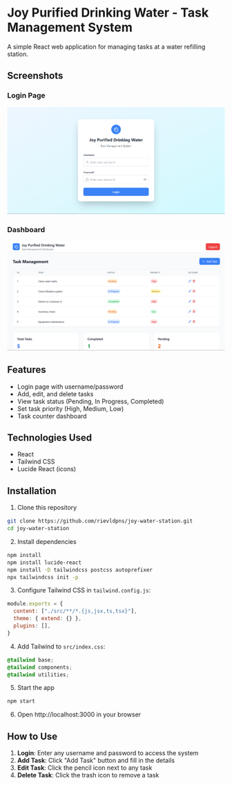 # Joy Purified Drinking Water - Task Management System

A simple React web application for managing tasks at a water refilling station.

## Screenshots

### Login Page
![Login Page](login.png)

### Dashboard
![Dashboard](dashboard.png)

## Features

- Login page with username/password
- Add, edit, and delete tasks
- View task status (Pending, In Progress, Completed)
- Set task priority (High, Medium, Low)
- Task counter dashboard

## Technologies Used

- React
- Tailwind CSS
- Lucide React (icons)

## Installation

1. Clone this repository
```bash
git clone https://github.com/rievldpns/joy-water-station.git
cd joy-water-station
```

2. Install dependencies
```bash
npm install
npm install lucide-react
npm install -D tailwindcss postcss autoprefixer
npx tailwindcss init -p
```

3. Configure Tailwind CSS in `tailwind.config.js`:
```javascript
module.exports = {
  content: ["./src/**/*.{js,jsx,ts,tsx}"],
  theme: { extend: {} },
  plugins: [],
}
```

4. Add Tailwind to `src/index.css`:
```css
@tailwind base;
@tailwind components;
@tailwind utilities;
```

5. Start the app
```bash
npm start
```

6. Open http://localhost:3000 in your browser

## How to Use

1. **Login**: Enter any username and password to access the system
2. **Add Task**: Click "Add Task" button and fill in the details
3. **Edit Task**: Click the pencil icon next to any task
4. **Delete Task**: Click the trash icon to remove a task